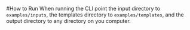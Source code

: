 #How to Run
When running the CLI point the input directory to `examples/inputs`, the templates directory to `examples/templates`, and the output directory to any directory on you computer.
